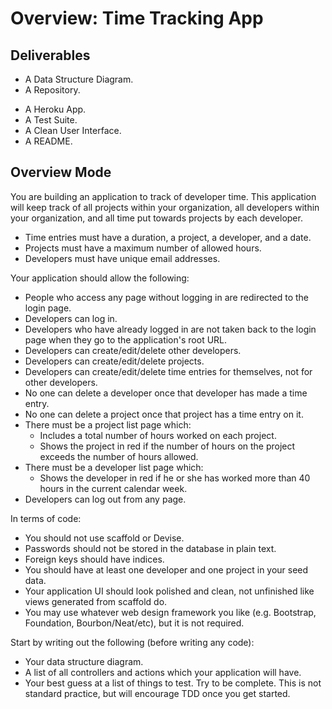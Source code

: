 # Overview: Time Tracking App

## Deliverables

+ A Data Structure Diagram.
+ A Repository.

- A Heroku App.
- A Test Suite.
- A Clean User Interface.
- A README.

## Overview Mode

You are building an application to track of developer time.  This application will keep track of all projects within your organization, all developers within your organization, and all time put towards projects by each developer.  
- Time entries must have a duration, a project, a developer, and a date.  
- Projects must have a maximum number of allowed hours.  
- Developers must have unique email addresses.

Your application should allow the following:

- People who access any page without logging in are redirected to the login page.
- Developers can log in.
- Developers who have already logged in are not taken back to the login page when they go to the application's root URL.
- Developers can create/edit/delete other developers.
- Developers can create/edit/delete projects.
- Developers can create/edit/delete time entries for themselves, not for other developers.
- No one can delete a developer once that developer has made a time entry.
- No one can delete a project once that project has a time entry on it.
- There must be a project list page which:
  - Includes a total number of hours worked on each project.
  - Shows the project in red if the number of hours on the project exceeds the number of hours allowed.
- There must be a developer list page which:
  - Shows the developer in red if he or she has worked more than 40 hours in the current calendar week.
- Developers can log out from any page.

In terms of code:

- You should not use scaffold or Devise.
- Passwords should not be stored in the database in plain text.
- Foreign keys should have indices.
- You should have at least one developer and one project in your seed data.
- Your application UI should look polished and clean, not unfinished like views generated from scaffold do.
- You may use whatever web design framework you like (e.g. Bootstrap, Foundation, Bourbon/Neat/etc), but it is not required.

Start by writing out the following (before writing any code):

+ Your data structure diagram.
+ A list of all controllers and actions which your application will have.
+ Your best guess at a list of things to test.  Try to be complete.  This is not standard practice, but will encourage TDD once you get started.
